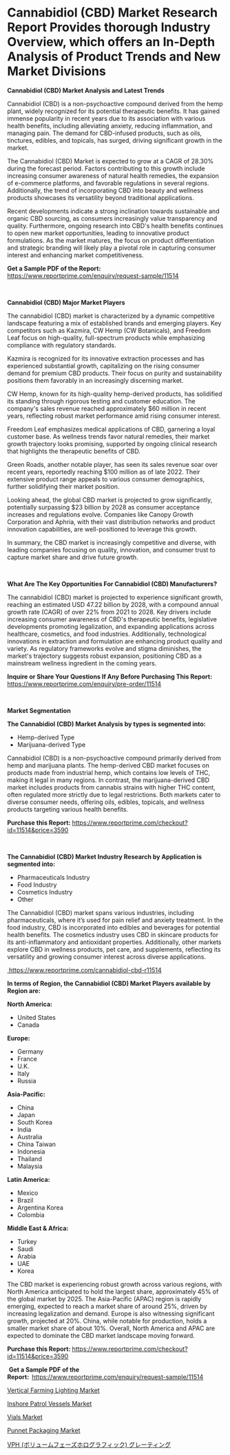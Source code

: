 <p><h1>Cannabidiol (CBD) Market Research Report Provides thorough Industry Overview, which offers an In-Depth Analysis of Product Trends and New Market Divisions</h1></p><p><strong>Cannabidiol (CBD) Market Analysis and Latest Trends</strong></p>
<p><p>Cannabidiol (CBD) is a non-psychoactive compound derived from the hemp plant, widely recognized for its potential therapeutic benefits. It has gained immense popularity in recent years due to its association with various health benefits, including alleviating anxiety, reducing inflammation, and managing pain. The demand for CBD-infused products, such as oils, tinctures, edibles, and topicals, has surged, driving significant growth in the market.</p><p>The Cannabidiol (CBD) Market is expected to grow at a CAGR of 28.30% during the forecast period. Factors contributing to this growth include increasing consumer awareness of natural health remedies, the expansion of e-commerce platforms, and favorable regulations in several regions. Additionally, the trend of incorporating CBD into beauty and wellness products showcases its versatility beyond traditional applications.</p><p>Recent developments indicate a strong inclination towards sustainable and organic CBD sourcing, as consumers increasingly value transparency and quality. Furthermore, ongoing research into CBD's health benefits continues to open new market opportunities, leading to innovative product formulations. As the market matures, the focus on product differentiation and strategic branding will likely play a pivotal role in capturing consumer interest and enhancing market competitiveness.</p></p>
<p><strong>Get a Sample PDF of the Report:&nbsp;</strong> <a href="https://www.reportprime.com/enquiry/request-sample/11514">https://www.reportprime.com/enquiry/request-sample/11514</a></p>
<p>&nbsp;</p>
<p><strong>Cannabidiol (CBD) Major Market Players</strong></p>
<p><p>The cannabidiol (CBD) market is characterized by a dynamic competitive landscape featuring a mix of established brands and emerging players. Key competitors such as Kazmira, CW Hemp (CW Botanicals), and Freedom Leaf focus on high-quality, full-spectrum products while emphasizing compliance with regulatory standards. </p><p>Kazmira is recognized for its innovative extraction processes and has experienced substantial growth, capitalizing on the rising consumer demand for premium CBD products. Their focus on purity and sustainability positions them favorably in an increasingly discerning market.</p><p>CW Hemp, known for its high-quality hemp-derived products, has solidified its standing through rigorous testing and customer education. The company's sales revenue reached approximately $60 million in recent years, reflecting robust market performance amid rising consumer interest.</p><p>Freedom Leaf emphasizes medical applications of CBD, garnering a loyal customer base. As wellness trends favor natural remedies, their market growth trajectory looks promising, supported by ongoing clinical research that highlights the therapeutic benefits of CBD.</p><p>Green Roads, another notable player, has seen its sales revenue soar over recent years, reportedly reaching $100 million as of late 2022. Their extensive product range appeals to various consumer demographics, further solidifying their market position.</p><p>Looking ahead, the global CBD market is projected to grow significantly, potentially surpassing $23 billion by 2028 as consumer acceptance increases and regulations evolve. Companies like Canopy Growth Corporation and Aphria, with their vast distribution networks and product innovation capabilities, are well-positioned to leverage this growth.</p><p>In summary, the CBD market is increasingly competitive and diverse, with leading companies focusing on quality, innovation, and consumer trust to capture market share and drive future growth.</p></p>
<p>&nbsp;</p>
<p><strong>What Are The Key Opportunities For Cannabidiol (CBD) Manufacturers?</strong></p>
<p><p>The cannabidiol (CBD) market is projected to experience significant growth, reaching an estimated USD 47.22 billion by 2028, with a compound annual growth rate (CAGR) of over 22% from 2021 to 2028. Key drivers include increasing consumer awareness of CBD's therapeutic benefits, legislative developments promoting legalization, and expanding applications across healthcare, cosmetics, and food industries. Additionally, technological innovations in extraction and formulation are enhancing product quality and variety. As regulatory frameworks evolve and stigma diminishes, the market's trajectory suggests robust expansion, positioning CBD as a mainstream wellness ingredient in the coming years.</p></p>
<p><strong>Inquire or Share Your Questions If Any Before Purchasing This Report:</strong> <a href="https://www.reportprime.com/enquiry/pre-order/11514">https://www.reportprime.com/enquiry/pre-order/11514</a></p>
<p>&nbsp;</p>
<p><strong>Market Segmentation</strong></p>
<p><strong>The Cannabidiol (CBD) Market Analysis by types is segmented into:</strong></p>
<p><ul><li>Hemp-derived Type</li><li>Marijuana-derived Type</li></ul></p>
<p><p>Cannabidiol (CBD) is a non-psychoactive compound primarily derived from hemp and marijuana plants. The hemp-derived CBD market focuses on products made from industrial hemp, which contains low levels of THC, making it legal in many regions. In contrast, the marijuana-derived CBD market includes products from cannabis strains with higher THC content, often regulated more strictly due to legal restrictions. Both markets cater to diverse consumer needs, offering oils, edibles, topicals, and wellness products targeting various health benefits.</p></p>
<p><strong>Purchase this Report:&nbsp;</strong><a href="https://www.reportprime.com/checkout?id=11514&price=3590">https://www.reportprime.com/checkout?id=11514&price=3590</a></p>
<p>&nbsp;</p>
<p><strong>The Cannabidiol (CBD) Market Industry Research by Application is segmented into:</strong></p>
<p><ul><li>Pharmaceuticals Industry</li><li>Food Industry</li><li>Cosmetics Industry</li><li>Other</li></ul></p>
<p><p>The Cannabidiol (CBD) market spans various industries, including pharmaceuticals, where it’s used for pain relief and anxiety treatment. In the food industry, CBD is incorporated into edibles and beverages for potential health benefits. The cosmetics industry uses CBD in skincare products for its anti-inflammatory and antioxidant properties. Additionally, other markets explore CBD in wellness products, pet care, and supplements, reflecting its versatility and growing consumer interest across diverse applications.</p></p>
<p><a href="https://www.reportprime.com/cannabidiol-cbd-r11514">&nbsp;https://www.reportprime.com/cannabidiol-cbd-r11514</a></p>
<p><strong>In terms of Region, the Cannabidiol (CBD) Market Players available by Region are:</strong></p>
<p>
    <p> <strong> North America: </strong>
        <ul>
            <li>United States</li>
            <li>Canada</li>
        </ul>
        </p> 
    <p> <strong> Europe: </strong>
        <ul>
            <li>Germany</li>
            <li>France</li>
            <li>U.K.</li>
            <li>Italy</li>
            <li>Russia</li>
        </ul>
        </p> 
    <p> <strong> Asia-Pacific: </strong>
        <ul>
            <li>China</li>
            <li>Japan</li>
            <li>South Korea</li>
            <li>India</li>
            <li>Australia</li>
            <li>China Taiwan</li>
            <li>Indonesia</li>
            <li>Thailand</li>
            <li>Malaysia</li>
        </ul>
        </p> 
    <p> <strong> Latin America: </strong>
        <ul>
            <li>Mexico</li>
            <li>Brazil</li>
            <li>Argentina Korea</li>
            <li>Colombia</li>
        </ul>
        </p> 
    <p> <strong> Middle East & Africa: </strong>
        <ul>
            <li>Turkey</li>
            <li>Saudi</li>
            <li>Arabia</li>
            <li>UAE</li>
            <li>Korea</li>
        </ul>
    </p>
    </p>
<p><p>The CBD market is experiencing robust growth across various regions, with North America anticipated to hold the largest share, approximately 45% of the global market by 2025. The Asia-Pacific (APAC) region is rapidly emerging, expected to reach a market share of around 25%, driven by increasing legalization and demand. Europe is also witnessing significant growth, projected at 20%. China, while notable for production, holds a smaller market share of about 10%. Overall, North America and APAC are expected to dominate the CBD market landscape moving forward.</p></p>
<p><strong>Purchase this Report: </strong><a href="https://www.reportprime.com/checkout?id=11514&price=3590">https://www.reportprime.com/checkout?id=11514&price=3590</a></p>
<p>&nbsp;<strong>Get a Sample PDF of the Report:&nbsp;&nbsp;</strong><a href="https://www.reportprime.com/enquiry/request-sample/11514">https://www.reportprime.com/enquiry/request-sample/11514</a></p>
<p><strong></strong></p>
<p><p><a href="https://medium.com/@mslonkoss21/the-vertical-farming-lighting-market-industry-provides-a-comprehensive-and-current-analysis-of-d3c1897397d8">Vertical Farming Lighting Market</a></p><p><a href="https://www.linkedin.com/pulse/evaluating-global-inshore-patrol-vessels-market-trends-growth-3a9qf?trackingId=0uzsmWyLQ5m1OWHyiftQiQ%3D%3D">Inshore Patrol Vessels Market</a></p><p><a href="https://issuu.com/reportprime-2/docs/vials-market-size-2030.pptx_ea6163c30b2d5c">Vials Market</a></p><p><a href="https://issuu.com/reportprime-2/docs/punnet-packaging-market-size-2030.p_beb4f2ee00e204">Punnet Packaging Market</a></p><p><a href="https://medium.com/@opalkilback2023/vph-volume-phase-holographic-grating-ec6add6fbff3">VPH (ボリュームフェーズホログラフィック) グレーティング</a></p></p>